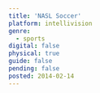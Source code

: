 ```yaml
---
title: 'NASL Soccer'
platform: intellivision
genre:
  - sports
digital: false
physical: true
guide: false
pending: false
posted: 2014-02-14
---
```

